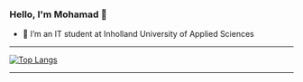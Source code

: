 ### Hello, I'm Mohamad 👋


- 🔭 I’m an IT student at Inholland University of Applied Sciences
<!-- 
- 🌱 I’m currently learning ...
- 👯 I’m looking to collaborate on ...
- 🤔 I’m looking for help with ...
- 💬 Ask me about ...
- 📫 How to reach me: ...
- 😄 Pronouns: ...
- ⚡ Fun fact: ...
 -->
 ----------------------------------------------------------------------
 
 [![Top Langs](https://github-readme-stats.vercel.app/api/top-langs/?username=MhdMokhtar=compact)](https://github.com/anuraghazra/github-readme-stats)
 
 ----------------------------------------------------------------------

